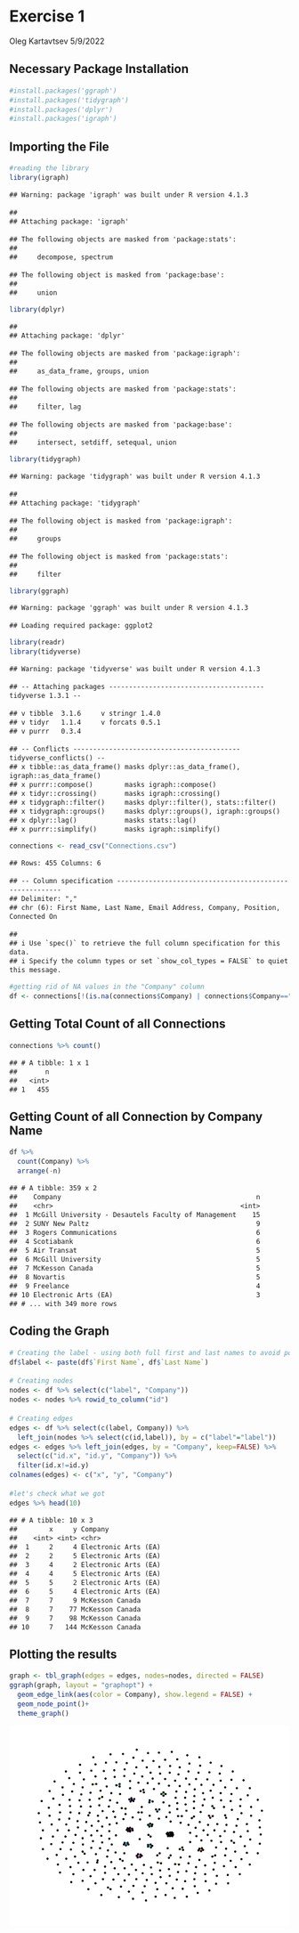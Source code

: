 Exercise 1
================
Oleg Kartavtsev
5/9/2022

## Necessary Package Installation

``` r
#install.packages('ggraph')
#install.packages('tidygraph')
#install.packages('dplyr')
#install.packages('igraph')
```

## Importing the File

``` r
#reading the library 
library(igraph)
```

    ## Warning: package 'igraph' was built under R version 4.1.3

    ## 
    ## Attaching package: 'igraph'

    ## The following objects are masked from 'package:stats':
    ## 
    ##     decompose, spectrum

    ## The following object is masked from 'package:base':
    ## 
    ##     union

``` r
library(dplyr)
```

    ## 
    ## Attaching package: 'dplyr'

    ## The following objects are masked from 'package:igraph':
    ## 
    ##     as_data_frame, groups, union

    ## The following objects are masked from 'package:stats':
    ## 
    ##     filter, lag

    ## The following objects are masked from 'package:base':
    ## 
    ##     intersect, setdiff, setequal, union

``` r
library(tidygraph)
```

    ## Warning: package 'tidygraph' was built under R version 4.1.3

    ## 
    ## Attaching package: 'tidygraph'

    ## The following object is masked from 'package:igraph':
    ## 
    ##     groups

    ## The following object is masked from 'package:stats':
    ## 
    ##     filter

``` r
library(ggraph)
```

    ## Warning: package 'ggraph' was built under R version 4.1.3

    ## Loading required package: ggplot2

``` r
library(readr)
library(tidyverse)
```

    ## Warning: package 'tidyverse' was built under R version 4.1.3

    ## -- Attaching packages --------------------------------------- tidyverse 1.3.1 --

    ## v tibble  3.1.6     v stringr 1.4.0
    ## v tidyr   1.1.4     v forcats 0.5.1
    ## v purrr   0.3.4

    ## -- Conflicts ------------------------------------------ tidyverse_conflicts() --
    ## x tibble::as_data_frame() masks dplyr::as_data_frame(), igraph::as_data_frame()
    ## x purrr::compose()        masks igraph::compose()
    ## x tidyr::crossing()       masks igraph::crossing()
    ## x tidygraph::filter()     masks dplyr::filter(), stats::filter()
    ## x tidygraph::groups()     masks dplyr::groups(), igraph::groups()
    ## x dplyr::lag()            masks stats::lag()
    ## x purrr::simplify()       masks igraph::simplify()

``` r
connections <- read_csv("Connections.csv")
```

    ## Rows: 455 Columns: 6

    ## -- Column specification --------------------------------------------------------
    ## Delimiter: ","
    ## chr (6): First Name, Last Name, Email Address, Company, Position, Connected On

    ## 
    ## i Use `spec()` to retrieve the full column specification for this data.
    ## i Specify the column types or set `show_col_types = FALSE` to quiet this message.

``` r
#getting rid of NA values in the "Company" column
df <- connections[!(is.na(connections$Company) | connections$Company==""), ]
```

## Getting Total Count of all Connections

``` r
connections %>% count()
```

    ## # A tibble: 1 x 1
    ##       n
    ##   <int>
    ## 1   455

## Getting Count of all Connection by Company Name

``` r
df %>% 
  count(Company) %>% 
  arrange(-n)
```

    ## # A tibble: 359 x 2
    ##    Company                                                 n
    ##    <chr>                                               <int>
    ##  1 McGill University - Desautels Faculty of Management    15
    ##  2 SUNY New Paltz                                          9
    ##  3 Rogers Communications                                   6
    ##  4 Scotiabank                                              6
    ##  5 Air Transat                                             5
    ##  6 McGill University                                       5
    ##  7 McKesson Canada                                         5
    ##  8 Novartis                                                5
    ##  9 Freelance                                               4
    ## 10 Electronic Arts (EA)                                    3
    ## # ... with 349 more rows

## Coding the Graph

``` r
# Creating the label - using both full first and last names to avoid potential duplicates
df$label <- paste(df$`First Name`, df$`Last Name`)

# Creating nodes
nodes <- df %>% select(c("label", "Company"))
nodes <- nodes %>% rowid_to_column("id")

# Creating edges
edges <- df %>% select(c(label, Company)) %>% 
  left_join(nodes %>% select(c(id,label)), by = c("label"="label"))
edges <- edges %>% left_join(edges, by = "Company", keep=FALSE) %>% 
  select(c("id.x", "id.y", "Company")) %>% 
  filter(id.x!=id.y)
colnames(edges) <- c("x", "y", "Company")

#let's check what we got
edges %>% head(10)
```

    ## # A tibble: 10 x 3
    ##        x     y Company             
    ##    <int> <int> <chr>               
    ##  1     2     4 Electronic Arts (EA)
    ##  2     2     5 Electronic Arts (EA)
    ##  3     4     2 Electronic Arts (EA)
    ##  4     4     5 Electronic Arts (EA)
    ##  5     5     2 Electronic Arts (EA)
    ##  6     5     4 Electronic Arts (EA)
    ##  7     7     9 McKesson Canada     
    ##  8     7    77 McKesson Canada     
    ##  9     7    98 McKesson Canada     
    ## 10     7   144 McKesson Canada

## Plotting the results

``` r
graph <- tbl_graph(edges = edges, nodes=nodes, directed = FALSE)
ggraph(graph, layout = "graphopt") + 
  geom_edge_link(aes(color = Company), show.legend = FALSE) + 
  geom_node_point()+
  theme_graph()
```

![](Exercise-1_files/figure-gfm/plot-1.png)<!-- -->
